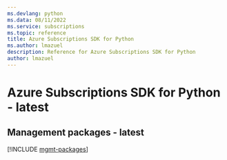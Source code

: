 ```yaml
---
ms.devlang: python
ms.data: 08/11/2022
ms.service: subscriptions
ms.topic: reference
title: Azure Subscriptions SDK for Python
ms.author: lmazuel
description: Reference for Azure Subscriptions SDK for Python
author: lmazuel
---
```

# Azure Subscriptions SDK for Python - latest

## Management packages - latest
[!INCLUDE [mgmt-packages](subscriptions-mgmt-index.md)]
